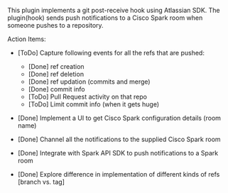 This plugin implements a git post-receive hook using Atlassian SDK.
The plugin(hook) sends push notifications to a Cisco Spark room when someone pushes to a repository.

Action Items:

- [ToDo] Capture following events for all the refs that are pushed:
	- [Done] ref creation
	- [Done] ref deletion
	- [Done] ref updation (commits and merge)
	- [Done] commit info
	- [ToDo] Pull Request activity on that repo
	- [ToDo] Limit commit info (when it gets huge)

- [Done] Implement a UI to get Cisco Spark configuration details (room name)

- [Done] Channel all the notifications to the supplied Cisco Spark room

- [Done] Integrate with Spark API SDK to push notifications to a Spark room

- [Done] Explore difference in implementation of different kinds of refs [branch vs. tag]